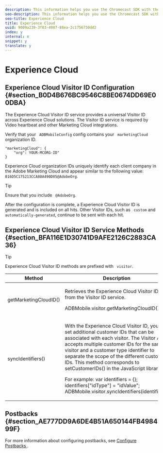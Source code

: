 ```yaml
---
description: This information helps you use the Chromecast SDK with the Adobe Experience Cloud.
seo-description: This information helps you use the Chromecast SDK with the Adobe Experience Cloud.
seo-title: Experience Cloud
title: Experience Cloud
uuid: 9009a239-3f03-4987-88ea-2c1756750dd2
index: y
internal: n
snippet: y
translate: y
---
```


# Experience Cloud


## Experience Cloud Visitor ID Configuration {#section_B0D4B676BC9546C8BE0674DD69E00DBA}

The Experience Cloud Visitor ID service provides a universal Visitor ID across Experience Cloud solutions. The Visitor ID service is required by Video heartbeat and other Marketing Cloud integrations. 

Verify that your ` ADBMobileConfig` config contains your ` marketingCloud` organization ID. 
```
"marketingCloud": { 
    "org": YOUR-MCORG-ID" 
}
```


Experience Cloud organization IDs uniquely identify each client company in the Adobe Marketing Cloud and appear similar to the following value: ` 016D5C175213CCA80A490D05@AdobeOrg`. 

>[!TIP]
>
>Ensure that you include ` @AdobeOrg`. 

After the configuration is complete, a Experience Cloud Visitor ID is generated and is included on all hits. Other Visitor IDs, such as ` custom` and ` automatically-generated`, continue to be sent with each hit. 

## Experience Cloud Visitor ID Service Methods {#section_BFA116E1D30741D9AFE2126C2883CA36}


>[!TIP]
>
>Experience Cloud Visitor ID methods are prefixed with ` visitor`. 



<table id="table_5DE8BEEA051542B58B7060E26183E61F"> 
 <thead> 
  <tr> 
   <th colname="col1" class="entry"> Method </th> 
   <th colname="col2" class="entry"> Description </th> 
  </tr> 
 </thead>
 <tbody> 
  <tr> 
   <td colname="col1"> <span class="codeph"> getMarketingCloudID() </span> </td> 
   <td colname="col2"> <p>Retrieves the Experience Cloud Visitor ID from the Visitor ID service. </p> <p> 
     <codeblock>
       ADBMobile.visitor.getMarketingCloudID(); 
     </codeblock> </p> </td> 
  </tr> 
  <tr> 
   <td colname="col1"> <span class="codeph"> syncIdentifiers() </span> </td> 
   <td colname="col2"> <p>With the Experience Cloud Visitor ID, you can set additional customer IDs that can be associated with each visitor. The Visitor API accepts multiple customer IDs for the same visitor and a customer type identifier to separate the scope of the different customer IDs. This method corresponds to <span class="codeph"> setCustomerIDs() </span> in the JavaScript library. </p> <p>For example: 
     <codeblock>
       var&nbsp;identifiers&nbsp;=&nbsp;{}; 
      identifiers["idType"]&nbsp;=&nbsp;"idValue"; 
      ADBMobile.visitor.syncIdentifiers(identifiers); 
     </codeblock> </p> </td> 
  </tr> 
 </tbody> 
</table>


## Postbacks {#section_AE777DD9A6DE4B51A650144FB498499F}

For more information about configuring postbacks, see [ Configure Postbacks ](https://marketing.adobe.com/resources/help/en_US/mobile/signals_.html). 
